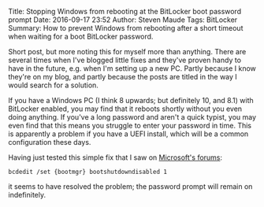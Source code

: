 Title: Stopping Windows from rebooting at the BitLocker boot password prompt
Date: 2016-09-17 23:52
Author: Steven Maude
Tags: BitLocker
Summary: How to prevent Windows from rebooting after a short timeout when waiting for a boot BitLocker password.

Short post, but more noting this for myself more than anything. There
are several times when I've blogged little fixes and they've proven
handy to have in the future, e.g. when I'm setting up a new PC. Partly
because I know they're on my blog, and partly because the posts are
titled in the way I would search for a solution.

If you have a Windows PC (I think 8 upwards; but definitely 10, and 8.1)
with BitLocker enabled, you may find that it reboots shortly without you
even doing anything. If you've a long password and aren't a quick
typist, you may even find that this means you struggle to enter your
password in time. This is apparently a problem if you have a UEFI install,
which will be a common configuration these days.

Having just tested this simple fix that I saw on [Microsoft's
forums](https://social.technet.microsoft.com/Forums/office/en-US/932630c2-ae3d-4cbd-8d79-a492806363ea/windows-81-bitlocker-automatic-shutdown-during-password-prompt?forum=w8itproinstall):

```doscon
bcdedit /set {bootmgr} bootshutdowndisabled 1
```

it seems to have resolved the problem; the password prompt will remain on
indefinitely.
